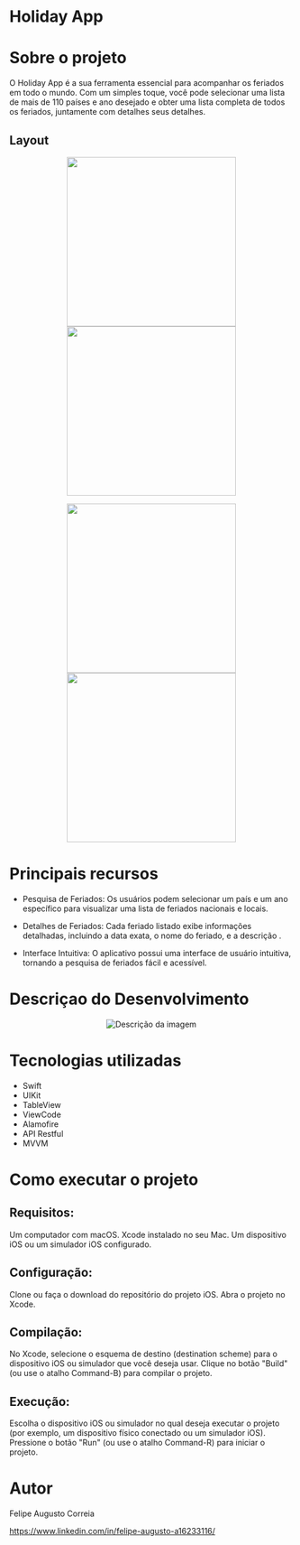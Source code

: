 # Holiday App

# Sobre o projeto

O Holiday App é a sua ferramenta essencial para acompanhar os feriados em todo o mundo. Com um simples toque, você pode selecionar uma lista de mais de 110 países e ano desejado e obter uma lista completa de todos os feriados, juntamente com detalhes seus detalhes. 

## Layout
<p align="center">
  <img src="https://github.com/Augusto-Felipe/HolidayApp/assets/107811979/20437c5f-d3c0-462b-bcfc-8b11987d4db1" width="300" />
  <img src="https://github.com/Augusto-Felipe/HolidayApp/assets/107811979/9dc4d8ba-dba5-474a-a2fb-39f8364eacb6" width="300" />
</p>

<p align="center">
  <img src="https://github.com/Augusto-Felipe/HolidayApp/assets/107811979/b513ad22-ef45-4112-866a-e7076efe8ccd" width="300" />
  <img src="https://github.com/Augusto-Felipe/HolidayApp/assets/107811979/c35ab4b9-96d5-408e-8818-2ddcdeac84a0" width="300" />
</p>

# Principais recursos
- Pesquisa de Feriados: Os usuários podem selecionar um país e um ano específico para visualizar uma lista de feriados nacionais e locais.

- Detalhes de Feriados: Cada feriado listado exibe informações detalhadas, incluindo a data exata, o nome do feriado, e a descrição .

- Interface Intuitiva: O aplicativo possui uma interface de usuário intuitiva, tornando a pesquisa de feriados fácil e acessível.

# Descriçao do Desenvolvimento
<p align="center">
  <img src="https://github.com/Augusto-Felipe/HolidayApp/assets/107811979/7c6f3333-02fc-4001-a840-df1087fe7c18" alt="Descrição da imagem" />
</p>

# Tecnologias utilizadas
- Swift
- UIKit
- TableView
- ViewCode
- Alamofire
- API Restful
- MVVM

# Como executar o projeto
## Requisitos:

Um computador com macOS.
Xcode instalado no seu Mac.
Um dispositivo iOS ou um simulador iOS configurado.

## Configuração:
Clone ou faça o download do repositório do projeto iOS.
Abra o projeto no Xcode.

## Compilação:
No Xcode, selecione o esquema de destino (destination scheme) para o dispositivo iOS ou simulador que você deseja usar.
Clique no botão "Build" (ou use o atalho Command-B) para compilar o projeto.

## Execução:
Escolha o dispositivo iOS ou simulador no qual deseja executar o projeto (por exemplo, um dispositivo físico conectado ou um simulador iOS).
Pressione o botão "Run" (ou use o atalho Command-R) para iniciar o projeto.

# Autor

Felipe Augusto Correia

https://www.linkedin.com/in/felipe-augusto-a16233116/

